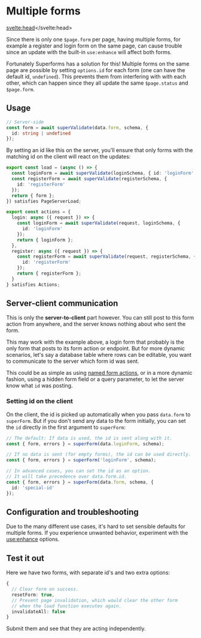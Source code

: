 <script lang="ts">
	import Form from './Form.svelte'
  import Next from '$lib/Next.svelte'
	import SuperDebug from 'sveltekit-superforms/client/SuperDebug.svelte'
  import { concepts } from '$lib/navigation/sections'

	export let data;
</script>

# Multiple forms

<svelte:head><title>Multiple forms</title></svelte:head>

Since there is only one `$page.form` per page, having multiple forms, for example a register and login form on the same page, can cause trouble since an update with the built-in `use:enhance` will affect both forms.

Fortunately Superforms has a solution for this! Multiple forms on the same page are possible by setting `options.id` for each form (one can have the default id, `undefined`). This prevents them from interfering with with each other, which can happen since they all update the same `$page.status` and `$page.form`.

## Usage

```ts
// Server-side
const form = await superValidate(data.form, schema, {
  id: string | undefined
});
```

By setting an id like this on the server, you'll ensure that only forms with the matching id on the client will react on the updates:

```ts
export const load = (async () => {
  const loginForm = await superValidate(loginSchema, { id: 'loginForm' });
  const registerForm = await superValidate(registerSchema, {
    id: 'registerForm'
  });
  return { form };
}) satisfies PageServerLoad;

export const actions = {
  login: async ({ request }) => {
    const loginForm = await superValidate(request, loginSchema, {
      id: 'loginForm'
    });
    return { loginForm };
  },
  register: async ({ request }) => {
    const registerForm = await superValidate(request, registerSchema, {
      id: 'registerForm'
    });
    return { registerForm };
  }
} satisfies Actions;
```

## Server-client communication

This is only the **server-to-client** part however. You can still post to this form action from anywhere, and the server knows nothing about who sent the form.

This may work with the example above, a login form that probably is the only form that posts to its form action or endpoint. But for more dynamic scenarios, let's say a database table where rows can be editable, you want to communicate to the server which form id was sent.

This could be as simple as using [named form actions](https://kit.svelte.dev/docs/form-actions#named-actions), or in a more dynamic fashion, using a hidden form field or a query parameter, to let the server know what `id` was posting.

### Setting id on the client

On the client, the id is picked up automatically when you pass `data.form` to `superForm`. But if you don't send any data to the form initially, you can set the `id` directly in the first argument to `superForm`:

```ts
// The default: If data is used, the id is sent along with it.
const { form, errors } = superForm(data.loginForm, schema);

// If no data is sent (for empty forms), the id can be used directly.
const { form, errors } = superForm('loginForm', schema);

// In advanced cases, you can set the id as an option.
// It will take precedence over data.form.id.
const { form, errors } = superForm(data.form, schema, {
  id: 'special-id'
});
```

## Configuration and troubleshooting

Due to the many different use cases, it's hard to set sensible defaults for multiple forms. If you experience unwanted behavior, experiment with the [use:enhance](/enhance) options.

## Test it out

Here we have two forms, with separate id's and two extra options:

```ts
{
  // Clear form on success.
  resetForm: true,
  // Prevent page invalidation, which would clear the other form
  // when the load function executes again.
  invalidateAll: false
}
```

Submit them and see that they are acting independently.

<Form {data} />

<Next section={concepts} />
